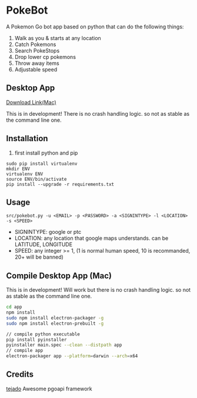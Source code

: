 # PokeBot
A Pokemon Go bot app based on python that can do the following things:
1. Walk as you & starts at any location
2. Catch Pokemons
3. Search PokeStops
4. Drop lower cp pokemons
5. Throw away items
6. Adjustable speed 

## Desktop App
[Download Link(Mac)]()

This is in development! There is no crash handling logic. so not as stable as the command line one.


## Installation
1. first install python and pip
```
sudo pip install virtualenv
mkdir ENV
virtualenv ENV
source ENV/bin/activate
pip install --upgrade -r requirements.txt
```

## Usage
```
src/pokebot.py -u <EMAIL> -p <PASSWORD> -a <SIGNINTYPE> -l <LOCATION> -s <SPEED>
```
* SIGNINTYPE: google or ptc
* LOCATION: any location that google maps understands. can be LATITUDE, LONGITUDE
* SPEED: any integer >= 1, (1 is normal human speed, 10 is recommanded, 20+ will be banned)

## Compile Desktop App (Mac)
This is in development! Will work but there is no crash handling logic. so not as stable as the command line one.
```bash
cd app
npm install
sudo npm install electron-packager -g
sudo npm install electron-prebuilt -g

// compile python executable
pip install pyinstaller
pyinstaller main.spec --clean --distpath app
// compile app
electron-packager app --platform=darwin --arch=x64
```

## Credits
[tejado](https://github.com/tejado/pgoapi) Awesome pgoapi framework
